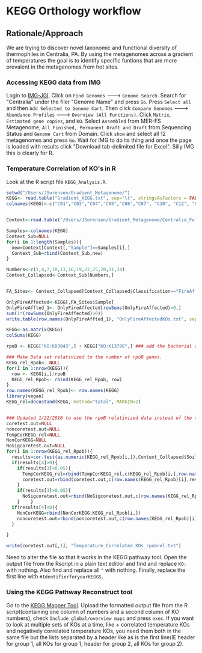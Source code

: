 # KEGG Orthology workflow
## Rationale/Approach
We are trying to discover novel taxonomic and functional diversity of thermophiles in Centralia, PA. By using the metagenomes across a gradient of temperatures the goal is to identify specific funtions that are more prevalent in the metagenomes from hot sites.

### Accessing KEGG data from IMG
Login to [IMG-JGI](img.jgi.doe.gov). Click on `Find Genomes` ---> `Genome Search`. Search for "Centralia" under the filer "Genome Name" and press `Go`. Press `Select all` and then `Add Selected to Genome Cart`. Then click `Compare Genomes` ---> `Abundance Profiles` ---> `Overview (All Functions)`. Click `Matrix`, `Estimated gene copies`, and `KO`. Select `Assembled` from MER-FS Metagenome, `All Finished, Permanent Draft and Draft` from Sequencing Status and `Genome Cart` from Domain. Click `show` and select all 12 metagenomes and press `Go`. Wait for IMG to do its thing and once the page is loaded with results click "Download tab-delimited file for Excel". Silly IMG this is clearly for R.

### Temperature Correlation of KO's in R
Look at the R script file `KEGG_Analysis.R`.
```R
setwd("/Users/JSorensen/Gradient_Metagenome/")
KEGG<- read.table("Gradient_KEGG.txt", sep="\t", stringsAsFactors = FALSE, header=TRUE, row.names=1)
colnames(KEGG)<-c("C01","C03","C04","C05","C06","C07", "C10", "C12", "C14", "C15", "C16", "C17")


Context<-read.table("/Users/JSorensen/Gradient_Metagenome/Centralia_Full_Map_Fixed.txt", sep="\t", header=TRUE, stringsAsFactors = FALSE)

Samples<-colnames(KEGG)
Context_Sub=NULL
for(i in 1:length(Samples)){
  new=Context[Context[,"Sample"]==Samples[i],]
  Context_Sub=rbind(Context_Sub,new)
}

Numbers<-c(1,4,7,10,13,16,19,22,25,28,31,34)
Context_Collapsed<-Context_Sub[Numbers,]


FA_Sites<- Context_Collapsed[Context_Collapsed$Classification=="FireAffected",]

OnlyFireAffected<-KEGG[,FA_Sites$Sample]
OnlyFireAffted_1<- OnlyFireAffected[rowSums(OnlyFireAffected)>0,]
sum(1*(rowSums(OnlyFireAffected)>0))
write.table(row.names(OnlyFireAffted_1), "OnlyFireAffectedKOs.txt", sep="\t")

KEGG<-as.matrix(KEGG)
colSums(KEGG)

rpoB <- KEGG["KO:K03043",] + KEGG["KO:K13798",] ### add the bacterial and archaeal copies together.

### Make Data set relativized to the number of rpoB genes.
KEGG_rel_Rpob<- NULL
for(i in 1:nrow(KEGG)){
  row <- KEGG[i,]/rpoB
  KEGG_rel_Rpob<- rbind(KEGG_rel_Rpob, row)
}
row.names(KEGG_rel_Rpob)<- row.names(KEGG)
library(vegan)
KEGG_rel=decostand(KEGG, method="total", MARGIN=2)


### Updated 1/22/2016 to use the rpoB relativized data instead of the the % relativized
coretest.out=NULL
noncoretest.out=NULL
TempCorKEGG_rel=NULL
NonCorKEGG=NULL
NoSigcoretest.out=NULL
for(i in 1:nrow(KEGG_rel_Rpob)){
  results=cor.test(as.numeric(KEGG_rel_Rpob[i,]),Context_Collapsed$SoilTemperature_to10cm)
  if(results[4]>0){
    if(results[3]<0.05){
      TempCorKEGG_rel=rbind(TempCorKEGG_rel,c(KEGG_rel_Rpob[i,],row.names(KEGG_rel_Rpob)[i]))
      coretest.out=rbind(coretest.out,c(row.names(KEGG_rel_Rpob)[i],results$estimate,results$p.value))
    }  
    if(results[3]>0.05){
      NoSigcoretest.out=rbind(NoSigcoretest.out,c(row.names(KEGG_rel_Rpob)[i],results$estimate,results$p.value))
    }    }
  if(results[4]<0){
    NonCorKEGG=rbind(NonCorKEGG,KEGG_rel_Rpob[i,])
    noncoretest.out=rbind(noncoretest.out,c(row.names(KEGG_rel_Rpob)[i],results$estimate,results$p.value))
  }

}

write(coretest.out[,1], "Temperature_Correlated_KOs_rpobrel.txt")
```

Need to alter the file so that it works in the KEGG pathway tool. Open the output file from the Rscript in a plain text editior and find and replace `KO:` with nothing. Also find and replace all `"` with nothing. Finally, replace the first line with `#IdentifierforyourKEGGS`.

### Using the KEGG Pathway Reconstruct tool
Go to the [KEGG Mapper Tool](http://www.genome.jp/kegg/tool/map_pathway.html). Upload the formatted output file from the R script(containing one column of numbers and a second column of KO numbers), check `Include global/overview maps` and press `exec`. If you want to look at multiple sets of KOs at a time, like + correlated temperature KOs and negatively correlated temperature KOs, you need them both in the same file but the lists separated by a header like as is the first line(IE header for group 1, all KOs for group 1, header for group 2, all KOs for group 2).   
